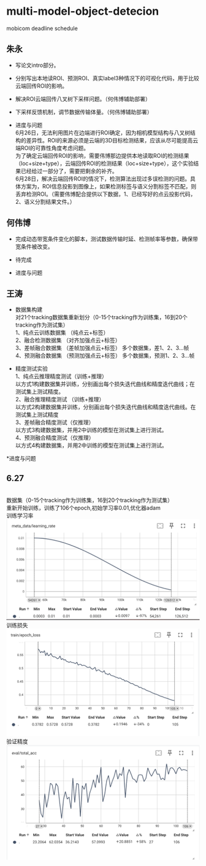 # multi-model-object-detecion
mobicom deadline schedule

## 朱永
* 写论文intro部分。
* 分别写出本地读ROI、预测ROI、真实label3种情况下的可视化代码，用于比较云端回传ROI的影响。
* 解决ROI云端回传八叉树下采样问题。（何伟博辅助部署）
* 下采样反馈机制，调节数据传输体量。（何伟博辅助部署）

* 进度与问题
<br>6月26日，无法利用图片在边端进行ROI确定，因为相机模型结构与八叉树结构的差异性。ROI的来源必须是云端的3D目标检测结果，应该从尽可能提高云端ROI的可靠性角度考虑问题。
<br>为了确定云端回传ROI的影响，需要伟博那边提供本地读取ROI的检测结果（loc+size+type），云端回传ROI的检测结果（loc+size+type），这个实验结果已经给过一部分了，需要把剩余的补齐。
<br>6月28日，解决云端回传ROI的情况下，检测算法出现过多误检测的问题。具体方案为，ROI信息投影到图像上，如果检测标签与语义分割标签不匹配，则丢弃检测ROI。（需要伟博配合提供以下数据，1、已经写好的点云投影代码，2、语义分割结果文件。）

## 何伟博
* 完成动态带宽条件变化的脚本，测试数据传输时延、检测帧率等参数，确保带宽条件被改变。
* 待完成

* 进度与问题

## 王涛
* 数据集构建
<br>对21个tracking数据集重新划分（0-15个tracking作为训练集，16到20个tracking作为测试集）
<br>1、纯点云训练数据集  （纯点云+标签）
<br>2、融合检测数据集    （对齐加强点云+标签）
<br>3、差帧融合数据集    （差帧加强点云+标签）  多个数据集，差1、2、3...帧
<br>4、预测融合数据集    （预测加强点云+标签）  多个数据集，预测1、2、3...帧 

* 精度测试实验
<br>1、纯点云推理精度测试（训练+推理）
<br>以方式1构建数据集并训练，分别画出每个损失迭代曲线和精度迭代曲线；在测试集上测试精度。
<br>2、融合推理精度测试  （训练+推理）
<br>以方式2构建数据集并训练，分别画出每个损失迭代曲线和精度迭代曲线。在测试集上测试精度
<br>3、差帧融合精度测试（仅推理）
<br>以方式3构建数据集，并用2中训练的模型在测试集上进行测试。
<br>4、预测融合精度测试（仅推理）
<br>以方式4构建数据集，并用2中训练的模型在测试集上进行测试。

*进度与问题

## 6.27
<br>数据集（0-15个tracking作为训练集，16到20个tracking作为测试集）
<br>重新开始训练，训练了106个epoch,初始学习率0.01,优化器adam
<br>训练学习率
<br>![6.27_learning_rate](/image/6.27_learning_rate.png)
<br>训练损失
<br>![6.27_train_loss](/image/6.27_train_loss.png)
<br>验证精度
<br>![6.27_val_acc](/image/6.27_val_acc.png)
